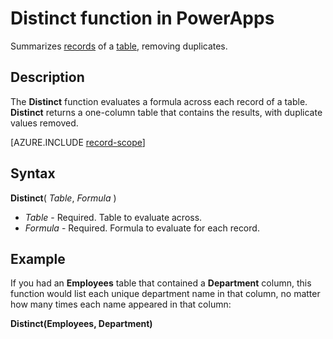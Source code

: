 <properties
	pageTitle="Distinct function | Microsoft PowerApps"
	description="Reference information, including syntax and examples, for the Distinct function in PowerApps"
	services=""
	suite="powerapps"
	documentationCenter="na"
	authors="gregli-msft"
	manager="anneta"
	editor=""
	tags=""/>

<tags
   ms.service="powerapps"
   ms.devlang="na"
   ms.topic="article"
   ms.tgt_pltfrm="na"
   ms.workload="na"
   ms.date="11/07/2015"
   ms.author="gregli"/>

# Distinct function in PowerApps #

Summarizes [records](../working-with-tables.md#records) of a [table](../working-with-tables.md), removing duplicates.

## Description ##

The **Distinct** function evaluates a formula across each record of a table. **Distinct** returns a one-column table that contains the results, with duplicate values removed.  

[AZURE.INCLUDE [record-scope](../../includes/record-scope.md)]

## Syntax ##

**Distinct**( *Table*, *Formula* )

- *Table* - Required.  Table to evaluate across.
- *Formula* - Required.  Formula to evaluate for each record.

## Example ##

If you had an **Employees** table that contained a **Department** column, this function would list each unique department name in that column, no matter how many times each name appeared in that column:

**Distinct(Employees, Department)**
